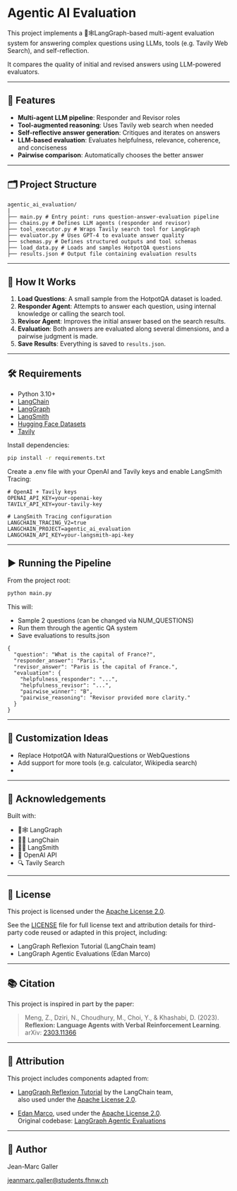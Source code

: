 # Agentic AI Evaluation

This project implements a 🦜🕸️LangGraph-based multi-agent evaluation system for answering complex questions using
LLMs, tools (e.g. Tavily Web Search), and self-reflection.

It compares the quality of initial and revised answers using 
LLM-powered evaluators.

---

## 🔧 Features

- **Multi-agent LLM pipeline**: Responder and Revisor roles
- **Tool-augmented reasoning**: Uses Tavily web search when needed
- **Self-reflective answer generation**: Critiques and iterates on answers
- **LLM-based evaluation**: Evaluates helpfulness, relevance, coherence, and conciseness
- **Pairwise comparison**: Automatically chooses the better answer

---

## 🗂️ Project Structure

```
agentic_ai_evaluation/
|
├── main.py # Entry point: runs question-answer-evaluation pipeline
├── chains.py # Defines LLM agents (responder and revisor)
├── tool_executor.py # Wraps Tavily search tool for LangGraph
├── evaluator.py # Uses GPT-4 to evaluate answer quality
├── schemas.py # Defines structured outputs and tool schemas
├── load_data.py # Loads and samples HotpotQA questions
├── results.json # Output file containing evaluation results
```


---

## 🚀 How It Works

1. **Load Questions**: A small sample from the HotpotQA dataset is loaded.
2. **Responder Agent**: Attempts to answer each question, using internal knowledge or calling the search tool.
3. **Revisor Agent**: Improves the initial answer based on the search results.
4. **Evaluation**: Both answers are evaluated along several dimensions, and a pairwise judgment is made.
5. **Save Results**: Everything is saved to `results.json`.

---

## 🛠️ Requirements

- Python 3.10+
- [LangChain](https://python.langchain.com)
- [LangGraph](https://langgraph.readthedocs.io)
- [LangSmith](https://docs.smith.langchain.com/)
- [Hugging Face Datasets](https://huggingface.co/docs/datasets)
- [Tavily](https://www.tavily.com)

Install dependencies:

```bash
pip install -r requirements.txt
```

Create a .env file with your OpenAI and Tavily keys and enable LangSmith Tracing:

```
# OpenAI + Tavily keys
OPENAI_API_KEY=your-openai-key
TAVILY_API_KEY=your-tavily-key

# LangSmith Tracing configuration
LANGCHAIN_TRACING_V2=true
LANGCHAIN_PROJECT=agentic_ai_evaluation
LANGCHAIN_API_KEY=your-langsmith-api-key
```

---

## ▶️ Running the Pipeline
From the project root:

```bash
python main.py
```

This will:

- Sample 2 questions (can be changed via NUM_QUESTIONS)
- Run them through the agentic QA system 
- Save evaluations to results.json

```
{
  "question": "What is the capital of France?",
  "responder_answer": "Paris.",
  "revisor_answer": "Paris is the capital of France.",
  "evaluation": {
    "helpfulness_responder": "...",
    "helpfulness_revisor": "...",
    "pairwise_winner": "B",
    "pairwise_reasoning": "Revisor provided more clarity."
  }
}
```

---

## 🧪 Customization Ideas
- Replace HotpotQA with NaturalQuestions or WebQuestions
- Add support for more tools (e.g. calculator, Wikipedia search)
- 
---

## 📎 Acknowledgements
Built with:

- 🦜🕸️ LangGraph
- 🦜🔗 LangChain
- 🦜🔨 LangSmith
- 🧠 OpenAI API
- 🔍 Tavily Search

---

## 📝 License

This project is licensed under the [Apache License 2.0](https://www.apache.org/licenses/LICENSE-2.0).

See the [LICENSE](./LICENSE) file for full license text and attribution details for third-party code reused or adapted in this project, including:

- LangGraph Reflexion Tutorial (LangChain team)
- LangGraph Agentic Evaluations (Edan Marco)


---

## 📚 Citation

This project is inspired in part by the paper:

> Meng, Z., Dziri, N., Choudhury, M., Choi, Y., & Khashabi, D. (2023).  
> **Reflexion: Language Agents with Verbal Reinforcement Learning**.  
> arXiv: [2303.11366](https://arxiv.org/abs/2303.11366)

---

## 📄 Attribution

This project includes components adapted from:


- [LangGraph Reflexion Tutorial](https://langchain-ai.github.io/langgraph/tutorials/reflexion/reflexion/) by the LangChain team,  
  also used under the [Apache License 2.0](https://www.apache.org/licenses/LICENSE-2.0).

- [Edan Marco](https://github.com/edanamarco), used under the [Apache License 2.0](https://www.apache.org/licenses/LICENSE-2.0).  
  Original codebase: [LangGraph Agentic Evaluations](https://github.com/edanamarco/langgraph-agentic-evals)


---

## 👤 Author
Jean-Marc Galler

[jeanmarc.galler@students.fhnw.ch](mailto:jeanmarc.galler@students.fhnw.ch)
